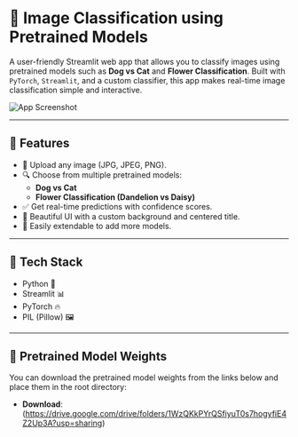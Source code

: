 # 🧠 Image Classification using Pretrained Models

A user-friendly Streamlit web app that allows you to classify images using pretrained models such as **Dog vs Cat** and **Flower Classification**. Built with `PyTorch`, `Streamlit`, and a custom classifier, this app makes real-time image classification simple and interactive.

![App Screenshot](img.jpg)

---

## 🚀 Features

- 📸 Upload any image (JPG, JPEG, PNG).
- 🔍 Choose from multiple pretrained models:
  - **Dog vs Cat**
  - **Flower Classification (Dandelion vs Daisy)**
- ✅ Get real-time predictions with confidence scores.
- 🎨 Beautiful UI with a custom background and centered title.
- 🔧 Easily extendable to add more models.

---

## 🧰 Tech Stack

- Python 🐍
- Streamlit 📊
- PyTorch 🔥
- PIL (Pillow) 🖼️

---

## 🔗 Pretrained Model Weights

You can download the pretrained model weights from the links below and place them in the root directory:

- **Download**: (https://drive.google.com/drive/folders/1WzQKkPYrQSfiyuT0s7hogyfiE4Z2Up3A?usp=sharing)

